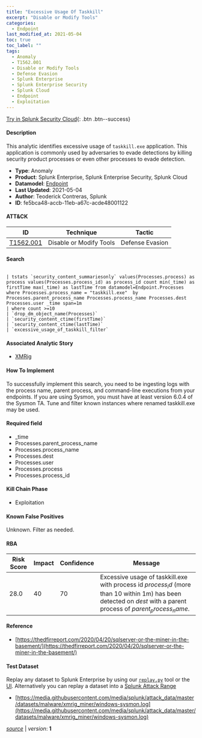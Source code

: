 ```yaml
---
title: "Excessive Usage Of Taskkill"
excerpt: "Disable or Modify Tools"
categories:
  - Endpoint
last_modified_at: 2021-05-04
toc: true
toc_label: ""
tags:
  - Anomaly
  - T1562.001
  - Disable or Modify Tools
  - Defense Evasion
  - Splunk Enterprise
  - Splunk Enterprise Security
  - Splunk Cloud
  - Endpoint
  - Exploitation
---
```




[Try in Splunk Security Cloud](https://www.splunk.com/en_us/cyber-security.html){: .btn .btn--success}

#### Description

This analytic identifies excessive usage of `taskkill.exe` application. This application is commonly used by adversaries to evade detections by killing security product processes or even other processes to evade detection.

- **Type**: Anomaly
- **Product**: Splunk Enterprise, Splunk Enterprise Security, Splunk Cloud
- **Datamodel**: [Endpoint](https://docs.splunk.com/Documentation/CIM/latest/User/Endpoint)
- **Last Updated**: 2021-05-04
- **Author**: Teoderick Contreras, Splunk
- **ID**: fe5bca48-accb-11eb-a67c-acde48001122


#### ATT&CK

| ID          | Technique   | Tactic         |
| ----------- | ----------- | -------------- |
| [T1562.001](https://attack.mitre.org/techniques/T1562/001/) | Disable or Modify Tools | Defense Evasion |


#### Search

```

| tstats `security_content_summariesonly` values(Processes.process) as process values(Processes.process_id) as process_id count min(_time) as firstTime max(_time) as lastTime from datamodel=Endpoint.Processes where Processes.process_name = "taskkill.exe"  by Processes.parent_process_name Processes.process_name Processes.dest Processes.user _time span=1m 
| where count >=10 
| `drop_dm_object_name(Processes)` 
| `security_content_ctime(firstTime)` 
| `security_content_ctime(lastTime)` 
| `excessive_usage_of_taskkill_filter`
```

#### Associated Analytic Story
* [XMRig](/stories/xmrig)


#### How To Implement
To successfully implement this search, you need to be ingesting logs with the process name, parent process, and command-line executions from your endpoints. If you are using Sysmon, you must have at least version 6.0.4 of the Sysmon TA. Tune and filter known instances where renamed taskkill.exe may be used.

#### Required field
* _time
* Processes.parent_process_name
* Processes.process_name
* Processes.dest
* Processes.user
* Processes.process
* Processes.process_id


#### Kill Chain Phase
* Exploitation


#### Known False Positives
Unknown. Filter as needed.



#### RBA

| Risk Score  | Impact      | Confidence   | Message      |
| ----------- | ----------- |--------------|--------------|
| 28.0 | 40 | 70 | Excessive usage  of taskkill.exe with process id $process_id$ (more than 10 within 1m) has been detected on $dest$ with a parent process of $parent_process_name$. |



#### Reference

* [https://thedfirreport.com/2020/04/20/sqlserver-or-the-miner-in-the-basement/](https://thedfirreport.com/2020/04/20/sqlserver-or-the-miner-in-the-basement/)



#### Test Dataset
Replay any dataset to Splunk Enterprise by using our [`replay.py`](https://github.com/splunk/attack_data#using-replaypy) tool or the [UI](https://github.com/splunk/attack_data#using-ui).
Alternatively you can replay a dataset into a [Splunk Attack Range](https://github.com/splunk/attack_range#replay-dumps-into-attack-range-splunk-server)

* [https://media.githubusercontent.com/media/splunk/attack_data/master/datasets/malware/xmrig_miner/windows-sysmon.log](https://media.githubusercontent.com/media/splunk/attack_data/master/datasets/malware/xmrig_miner/windows-sysmon.log)



[*source*](https://github.com/splunk/security_content/tree/develop/detections/endpoint/excessive_usage_of_taskkill.yml) \| *version*: **1**